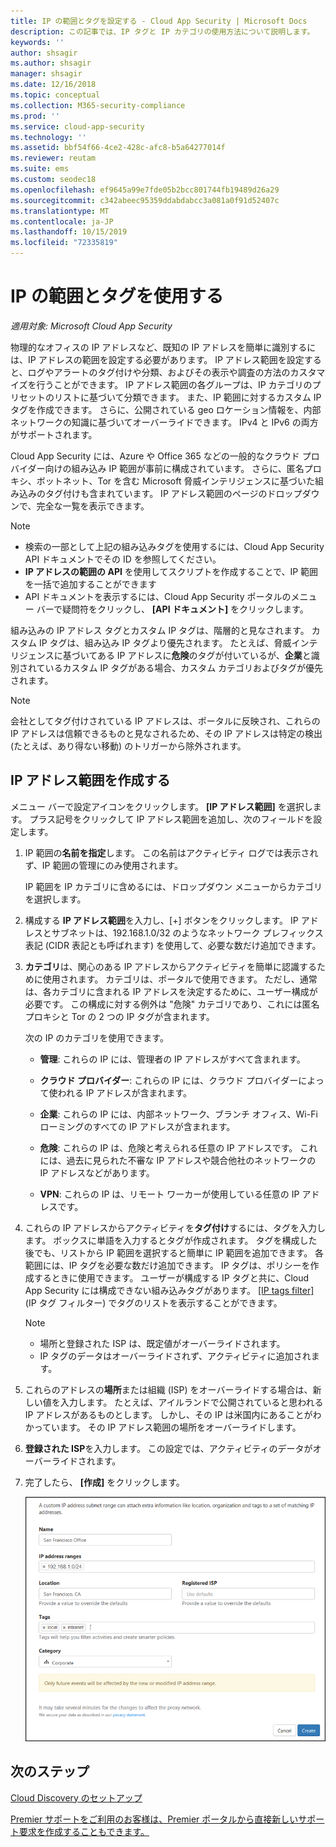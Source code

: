 ```yaml
---
title: IP の範囲とタグを設定する - Cloud App Security | Microsoft Docs
description: この記事では、IP タグと IP カテゴリの使用方法について説明します。
keywords: ''
author: shsagir
ms.author: shsagir
manager: shsagir
ms.date: 12/16/2018
ms.topic: conceptual
ms.collection: M365-security-compliance
ms.prod: ''
ms.service: cloud-app-security
ms.technology: ''
ms.assetid: bbf54f66-4ce2-428c-afc8-b5a64277014f
ms.reviewer: reutam
ms.suite: ems
ms.custom: seodec18
ms.openlocfilehash: ef9645a99e7fde05b2bcc801744fb19489d26a29
ms.sourcegitcommit: c342abeec95359ddabdabcc3a081a0f91d52407c
ms.translationtype: MT
ms.contentlocale: ja-JP
ms.lasthandoff: 10/15/2019
ms.locfileid: "72335819"
---
```

#  <a name="IPtagsandRanges"></a> IP の範囲とタグを使用する

*適用対象: Microsoft Cloud App Security*

物理的なオフィスの IP アドレスなど、既知の IP アドレスを簡単に識別するには、IP アドレスの範囲を設定する必要があります。 IP アドレス範囲を設定すると、ログやアラートのタグ付けや分類、およびその表示や調査の方法のカスタマイズを行うことができます。 IP アドレス範囲の各グループは、IP カテゴリのプリセットのリストに基づいて分類できます。 また、IP 範囲に対するカスタム IP タグを作成できます。 さらに、公開されている geo ロケーション情報を、内部ネットワークの知識に基づいてオーバーライドできます。 IPv4 と IPv6 の両方がサポートされます。 

Cloud App Security には、Azure や Office 365 などの一般的なクラウド プロバイダー向けの組み込み IP 範囲が事前に構成されています。 さらに、匿名プロキシ、ボットネット、Tor を含む Microsoft 脅威インテリジェンスに基づいた組み込みのタグ付けも含まれています。 IP アドレス範囲のページのドロップダウンで、完全な一覧を表示できます。

> [!NOTE]
> - 検索の一部として上記の組み込みタグを使用するには、Cloud App Security API ドキュメントでその ID を参照してください。 
> - **IP アドレスの範囲の API** を使用してスクリプトを作成することで、IP 範囲を一括で追加することができます 
> - API ドキュメントを表示するには、Cloud App Security ポータルのメニュー バーで疑問符をクリックし、 **[API ドキュメント]** をクリックします。


組み込みの IP アドレス タグとカスタム IP タグは、階層的と見なされます。 カスタム IP タグは、組み込み IP タグより優先されます。 たとえば、脅威インテリジェンスに基づいてある IP アドレスに**危険**のタグが付いているが、**企業**と識別されているカスタム IP タグがある場合、カスタム カテゴリおよびタグが優先されます。

>[!NOTE]
> 会社としてタグ付けされている IP アドレスは、ポータルに反映され、これらの IP アドレスは信頼できるものと見なされるため、その IP アドレスは特定の検出 (たとえば、あり得ない移動) のトリガーから除外されます。
>


## <a name="create-an-ip-address-range"></a>IP アドレス範囲を作成する 

メニュー バーで設定アイコンをクリックします。 **[IP アドレス範囲]** を選択します。 プラス記号をクリックして IP アドレス範囲を追加し、次のフィールドを設定します。  

  
1. IP 範囲の**名前を指定**します。 この名前はアクティビティ ログでは表示されず、IP 範囲の管理にのみ使用されます。  
  
     IP 範囲を IP カテゴリに含めるには、ドロップダウン メニューからカテゴリを選択します。  
  
2. 構成する **IP アドレス範囲**を入力し、[+] ボタンをクリックします。 IP アドレスとサブネットは、192.168.1.0/32 のようなネットワーク プレフィックス表記 (CIDR 表記とも呼ばれます) を使用して、必要な数だけ追加できます。  
  
3. **カテゴリ**は、関心のある IP アドレスからアクティビティを簡単に認識するために使用されます。 カテゴリは、ポータルで使用できます。 ただし、通常は、各カテゴリに含まれる IP アドレスを決定するために、ユーザー構成が必要です。 この構成に対する例外は "危険" カテゴリであり、これには匿名プロキシと Tor の 2 つの IP タグが含まれます。  
  
     次の IP のカテゴリを使用できます。  
  
    - **管理**: これらの IP には、管理者の IP アドレスがすべて含まれます。  
  
    - **クラウド プロバイダー**: これらの IP には、クラウド プロバイダーによって使われる IP アドレスが含まれます。
  
    - **企業**: これらの IP には、内部ネットワーク、ブランチ オフィス、Wi-Fi ローミングのすべての IP アドレスが含まれます。  
  
    - **危険**: これらの IP は、危険と考えられる任意の IP アドレスです。 これには、過去に見られた不審な IP アドレスや競合他社のネットワークの IP アドレスなどがあります。  
  
    - **VPN**: これらの IP は、リモート ワーカーが使用している任意の IP アドレスです。
  
4. これらの IP アドレスからアクティビティを**タグ付け**するには、タグを入力します。 ボックスに単語を入力するとタグが作成されます。 タグを構成した後でも、リストから IP 範囲を選択すると簡単に IP 範囲を追加できます。 各範囲には、IP タグを必要な数だけ追加できます。 IP タグは、ポリシーを作成するときに使用できます。  ユーザーが構成する IP タグと共に、Cloud App Security には構成できない組み込みタグがあります。 [[IP tags filter]](activity-filters.md) (IP タグ フィルター) でタグのリストを表示することができます。  
    > [!NOTE]  
    > - 場所と登録された ISP は、既定値がオーバーライドされます。
    > - IP タグのデータはオーバーライドされず、アクティビティに追加されます。

5. これらのアドレスの**場所**または組織 (ISP) をオーバーライドする場合は、新しい値を入力します。 たとえば、アイルランドで公開されていると思われる IP アドレスがあるものとします。 しかし、その IP は米国内にあることがわかっています。 その IP アドレス範囲の場所をオーバーライドします。  
  
6. **登録された ISP**を入力します。 この設定では、アクティビティのデータがオーバーライドされます。  
 
7. 完了したら、 **[作成]** をクリックします。  
  
     ![新しい IP アドレス範囲](./media/newipaddress-range.png "新しい IP アドレス範囲")  


## <a name="next-steps"></a>次のステップ
[Cloud Discovery のセットアップ](set-up-cloud-discovery.md)   

[Premier サポートをご利用のお客様は、Premier ポータルから直接新しいサポート要求を作成することもできます。](https://premier.microsoft.com/)  
  
  
